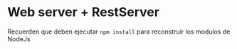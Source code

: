 # Web server +  RestServer

Recuerden que deben ejecutar ``` npm install ``` para reconstruir los modulos de NodeJs